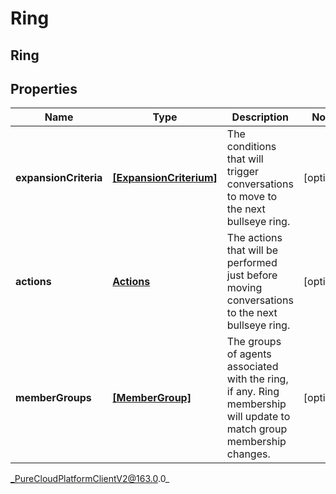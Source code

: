 # Ring

## Ring

## Properties

|Name | Type | Description | Notes|
|------------ | ------------- | ------------- | -------------|
| **expansionCriteria** | [**[ExpansionCriterium]**](ExpansionCriterium) | The conditions that will trigger conversations to move to the next bullseye ring. | [optional] |
| **actions** | [**Actions**](Actions) | The actions that will be performed just before moving conversations to the next bullseye ring. | [optional] |
| **memberGroups** | [**[MemberGroup]**](MemberGroup) | The groups of agents associated with the ring, if any.  Ring membership will update to match group membership changes. | [optional] |



_PureCloudPlatformClientV2@163.0.0_
